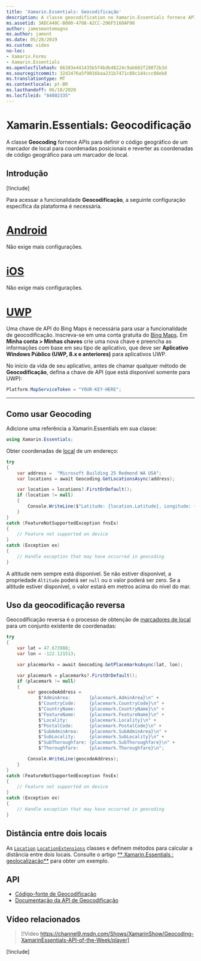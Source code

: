 ```yaml
---
title: 'Xamarin.Essentials: Geocodificação'
description: A classe geocodification no Xamarin.Essentials fornece APIs para geocodificar um placemark em coordenadas posicionais e reverter coordenadas geocódigo a um placemark.
ms.assetid: 3ADC440C-B000-4708-A2CC-296F5160AF90
author: jamesmontemagno
ms.author: jamont
ms.date: 05/28/2019
ms.custom: video
no-loc:
- Xamarin.Forms
- Xamarin.Essentials
ms.openlocfilehash: 66383e441435b5f4bdb48224c9ab602f28072b3d
ms.sourcegitcommit: 32d2476a5f9016baa231b7471c88c1d4ccc08eb8
ms.translationtype: MT
ms.contentlocale: pt-BR
ms.lasthandoff: 06/18/2020
ms.locfileid: "84802335"
---
```

# <a name="xamarinessentials-geocoding"></a>Xamarin.Essentials: Geocodificação

A classe **Geocoding** fornece APIs para definir o código geográfico de um marcador de local para coordenadas posicionais e reverter as coordenadas de código geográfico para um marcador de local.

## <a name="get-started"></a>Introdução

[!include[](~/essentials/includes/get-started.md)]

Para acessar a funcionalidade **Geocodificação**, a seguinte configuração específica da plataforma é necessária.

# <a name="android"></a>[Android](#tab/android)

Não exige mais configurações.

# <a name="ios"></a>[iOS](#tab/ios)

Não exige mais configurações.

# <a name="uwp"></a>[UWP](#tab/uwp)

Uma chave de API do Bing Maps é necessária para usar a funcionalidade de geocodificação. Inscreva-se em uma conta gratuita do [Bing Maps](https://www.bingmapsportal.com/). Em **Minha conta > Minhas chaves** crie uma nova chave e preencha as informações com base em seu tipo de aplicativo, que deve ser **Aplicativo Windows Público (UWP, 8.x e anteriores)** para aplicativos UWP.

No início da vida de seu aplicativo, antes de chamar qualquer método de **Geocodificação**, defina a chave de API (que está disponível somente para UWP):

```csharp
Platform.MapServiceToken = "YOUR-KEY-HERE";
```

-----

## <a name="using-geocoding"></a>Como usar Geocoding

Adicione uma referência a Xamarin.Essentials em sua classe:

```csharp
using Xamarin.Essentials;
```

Obter coordenadas de [local](xref:Xamarin.Essentials.Location) de um endereço:

```csharp
try
{
    var address =  "Microsoft Building 25 Redmond WA USA";
    var locations = await Geocoding.GetLocationsAsync(address);

    var location = locations?.FirstOrDefault();
    if (location != null)
    {
        Console.WriteLine($"Latitude: {location.Latitude}, Longitude: {location.Longitude}, Altitude: {location.Altitude}");
    }
}
catch (FeatureNotSupportedException fnsEx)
{
    // Feature not supported on device
}
catch (Exception ex)
{
    // Handle exception that may have occurred in geocoding
}
```

A altitude nem sempre está disponível. Se não estiver disponível, a propriedade `Altitude` poderá ser `null` ou o valor poderá ser zero. Se a altitude estiver disponível, o valor estará em metros acima do nível do mar.

## <a name="using-reverse-geocoding"></a>Uso da geocodificação reversa

Geocodificação reversa é o processo de obtenção de [marcadores de local](xref:Xamarin.Essentials.Placemark) para um conjunto existente de coordenadas:

```csharp
try
{
    var lat = 47.673988;
    var lon = -122.121513;

    var placemarks = await Geocoding.GetPlacemarksAsync(lat, lon);

    var placemark = placemarks?.FirstOrDefault();
    if (placemark != null)
    {
        var geocodeAddress =
            $"AdminArea:       {placemark.AdminArea}\n" +
            $"CountryCode:     {placemark.CountryCode}\n" +
            $"CountryName:     {placemark.CountryName}\n" +
            $"FeatureName:     {placemark.FeatureName}\n" +
            $"Locality:        {placemark.Locality}\n" +
            $"PostalCode:      {placemark.PostalCode}\n" +
            $"SubAdminArea:    {placemark.SubAdminArea}\n" +
            $"SubLocality:     {placemark.SubLocality}\n" +
            $"SubThoroughfare: {placemark.SubThoroughfare}\n" +
            $"Thoroughfare:    {placemark.Thoroughfare}\n";

        Console.WriteLine(geocodeAddress);
    }
}
catch (FeatureNotSupportedException fnsEx)
{
    // Feature not supported on device
}
catch (Exception ex)
{
    // Handle exception that may have occurred in geocoding
}
```

## <a name="distance-between-two-locations"></a>Distância entre dois locais

As [`Location`](xref:Xamarin.Essentials.Location) [`LocationExtensions`](xref:Xamarin.Essentials.LocationExtensions) classes e definem métodos para calcular a distância entre dois locais. Consulte o artigo [** Xamarin.Essentials : geolocalização**](geolocation.md#calculate-distance) para obter um exemplo.

## <a name="api"></a>API

- [Código-fonte de Geocodificação](https://github.com/xamarin/Essentials/tree/main/Xamarin.Essentials/Geocoding)
- [Documentação da API de Geocodificação](xref:Xamarin.Essentials.Geocoding)

## <a name="related-video"></a>Vídeo relacionados

> [!Video https://channel9.msdn.com/Shows/XamarinShow/Geocoding-XamarinEssentials-API-of-the-Week/player]

[!include[](~/essentials/includes/xamarin-show-essentials.md)]
